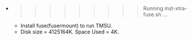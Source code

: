 * >>>>>>>>> Running inst-xtra-fuse.sh ...
  * Install fuse(fusermount) to run TMSU.
  * Disk size = 4125164K. Space Used = 4K.
